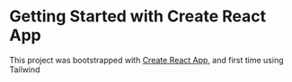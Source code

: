 # Getting Started with Create React App

This project was bootstrapped with [Create React App](https://github.com/facebook/create-react-app), and first time using Tailwind
